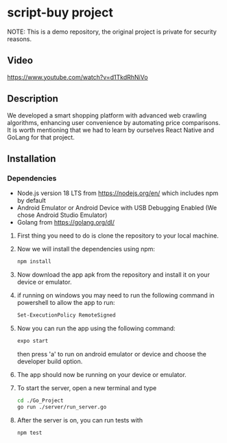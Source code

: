 # script-buy project
NOTE: This is a demo repository, the original project is private for security reasons.

## Video
https://www.youtube.com/watch?v=d1TkdRhNiVo

## Description
We developed a smart shopping platform with advanced web crawling algorithms, enhancing user convenience by automating price comparisons.
It is worth mentioning that we had to learn by ourselves React Native and GoLang for that project.

## Installation

### Dependencies
* Node.js version 18 LTS from https://nodejs.org/en/ which includes npm by default
* Android Emulator or Android Device with USB Debugging Enabled (We chose Android Studio Emulator)
* Golang from https://golang.org/dl/


1) First thing you need to do is clone the repository to your local machine.
2) Now we will install the dependencies using npm:
    ```bash
    npm install
    ```
3) Now download the app apk from the repository and install it on your device or emulator.

4) if running on windows you may need to run the following command in powershell to allow the app to run:
    ```bash
    Set-ExecutionPolicy RemoteSigned
    ```
5) Now you can run the app using the following command:
    ```bash
   expo start
    ```
   then press 'a' to run on android emulator or device and choose the developer build option.
6) The app should now be running on your device or emulator.
7) To start the server, open a new terminal and type
    ```bash
    cd ./Go_Project
    go run ./server/run_server.go
    ```
8) After the server is on, you can run tests with
   ```bash
   npm test
   ```

